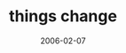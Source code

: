 ---
layout: base.njk
title : 'things change' 
view_title : 'things change' 
year : '2006' 
date : '2006-02-07' 
img_file : '/drawing/thingschange.png' 
html_file : 'thingschange' 
next_html : 'youneedtogetyouracttogether.html' 
year_order : '50' 
permalink : "title/{{html_file}}.html"
---